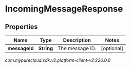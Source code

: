 # IncomingMessageResponse


## Properties

| Name | Type | Description | Notes |
| ------------ | ------------- | ------------- | ------------- |
| **messageId** | **String** | The message ID. |  [optional] |




_com.mypurecloud.sdk.v2:platform-client-v2:226.0.0_
